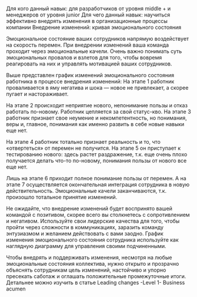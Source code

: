 


Для кого данный навык: для разработчиков от  уровня middle + и менеджеров от уровня junior Для чего данный навык: научиться эффективно внедрять изменения в организационные процессы компании Внедрение изменений: кривая эмоционального состояния

Эмоциональное состояние ваших сотрудников напрямую воздействует на скорость перемен. При внедрении изменений ваша команда проходит через эмоциональные качели. Очень важно понимать суть эмоциональных провалов и взлетов для того, чтобы вовремя реагировать на них и управлять мотивацией ваших сотрудников.

Выше представлен график изменений эмоционального состояния работника в процессе внедрения изменений: На этапе 1 работник проваливается в яму негатива и шока — новое не привлекает, а скорее пугает и настораживает.

На этапе 2 происходит неприятие нового, непонимание пользы и отказ работать по-новому. Работник цепляется за свой статус-кво. На этапе 3 работник признает свое неумение и некомпетентность, но понимания, веры и, главное, понимания как именно развить в себе новые навыки еще нет.

На этапе 4 работник тотально признает реальность и то, что «отвертеться» от перемен не получится. На этапе 5 он приступает к тестированию нового: здесь растет раздражение, т.к. еще очень плохо получается делать что-то по-новому, понимания пользы от нового все еще нет.

Лишь на этапе 6 приходит полное понимание пользы от перемен. А на этапе 7 осуществляется окончательная интеграция сотрудника в новую действительность. Эмоциональные качели заканчиваются, т.к. произошло тотальное принятие изменений.

Не ожидайте, что внедрение изменений будет воспринято вашей командой с позитивом, скорее всего вы столкнетесь с сопротивлением и негативом. Используйте свои лидерские качества для того, чтобы пройти через сложности в коммуникациях, заразить команду энтузиазмом и желанием действовать с вами заодно. График изменения эмоционального состояния сотрудника используйте как наглядную диаграмму для управления своими подчиненными.

Чтобы внедрять и поддерживать изменения, несмотря на любые эмоциональные состояния коллектива, нужно открыто и прозрачно объяснять сотрудникам цель изменений, настойчиво и упорно пресекать саботаж и оглашать положительные промежуточные итоги. Детальнее можно изучить в статье Leading changes -Level 1- Business acumen

